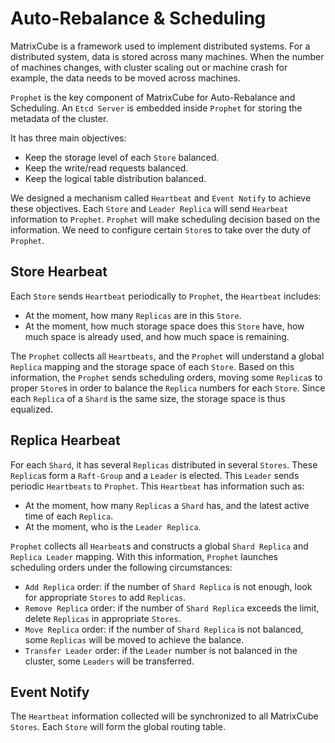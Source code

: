 # **Auto-Rebalance & Scheduling**

MatrixCube is a framework used to implement distributed systems. For a distributed system, data is stored across many machines. When the number of machines changes, with cluster scaling out or machine crash for example, the data needs to be moved across machines. 

 `Prophet` is the key component of MatrixCube for Auto-Rebalance and Scheduling. An `Etcd Server` is embedded inside `Prophet` for storing the metadata of the cluster.

It has three main objectives:

* Keep the storage level of each `Store` balanced.
* Keep the write/read requests balanced. 
* Keep the logical table distribution balanced. 

We designed a mechanism called `Heartbeat` and `Event Notify` to achieve these objectives. Each `Store` and `Leader Replica` will send `Hearbeat` information to `Prophet`. `Prophet` will make scheduling decision based on the information. We need to configure certain `Store`s to take over the duty of `Prophet`.

## **Store Hearbeat**

Each `Store` sends `Heartbeat` periodically to `Prophet`, the `Heartbeat` includes: 

* At the moment, how many `Replicas` are in this `Store`.
* At the moment, how much storage space does this `Store` have, how much space is already used, and how much space is remaining. 

The `Prophet` collects all `Heartbeats`, and the `Prophet` will understand a global `Replica` mapping and the storage space of each `Store`. Based on this information, the `Prophet` sends scheduling orders, moving some `Replica`s to proper `Store`s in order to balance the `Replica` numbers for each `Store`. Since each `Replica` of a `Shard` is the same size, the storage space is thus equalized.

## **Replica Hearbeat**

For each `Shard`, it has several `Replicas` distributed in several `Stores`. These `Replica`s form a `Raft-Group` and a `Leader` is elected. This `Leader` sends periodic `Heartbeats` to `Prophet`. This `Heartbeat` has information such as:

* At the moment, how many `Replicas` a `Shard` has, and the latest active time of each `Replica`.
* At the moment, who is the `Leader Replica`. 

`Prophet` collects all `Hearbeat`s and constructs a global `Shard Replica` and `Replica Leader` mapping. With this information, `Prophet` launches scheduling orders under the following circumstances:

* `Add Replica` order: if the number of `Shard Replica` is not enough, look for appropriate `Stores` to add `Replicas`. 
* `Remove Replica` order: if the number of `Shard Replica` exceeds the limit, delete `Replicas` in appropriate `Stores`.
* `Move Replica` order: if the number of `Shard Replica` is not balanced, some `Replicas` will be moved to achieve the balance. 
* `Transfer Leader` order: if the `Leader` number is not balanced in the cluster, some `Leaders` will be transferred. 

## **Event Notify**

The `Heartbeat` information collected will be synchronized to all MatrixCube `Stores`. Each `Store` will form the global routing table. 
